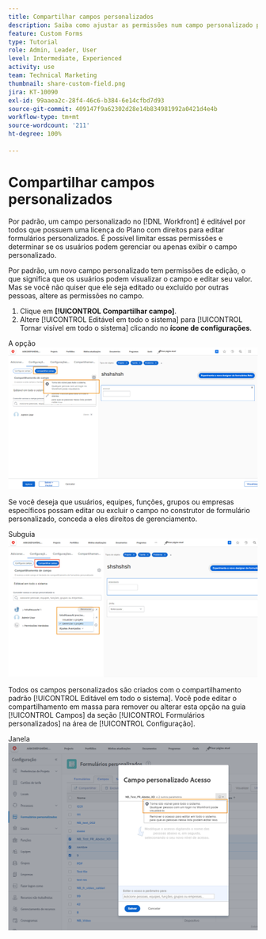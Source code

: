 ```yaml
---
title: Compartilhar campos personalizados
description: Saiba como ajustar as permissões num campo personalizado para determinar se os usuários podem gerenciar ou apenas visualizar o campo personalizado.
feature: Custom Forms
type: Tutorial
role: Admin, Leader, User
level: Intermediate, Experienced
activity: use
team: Technical Marketing
thumbnail: share-custom-field.png
jira: KT-10090
exl-id: 99aaea2c-28f4-46c6-b384-6e14cfbd7d93
source-git-commit: 409147f9a62302d28e14b834981992a0421d4e4b
workflow-type: tm+mt
source-wordcount: '211'
ht-degree: 100%

---
```


# Compartilhar campos personalizados

Por padrão, um campo personalizado no [!DNL Workfront] é editável por todos que possuem uma licença do Plano com direitos para editar formulários personalizados. É possível limitar essas permissões e determinar se os usuários podem gerenciar ou apenas exibir o campo personalizado.

Por padrão, um novo campo personalizado tem permissões de edição, o que significa que os usuários podem visualizar o campo e editar seu valor. Mas se você não quiser que ele seja editado ou excluído por outras pessoas, altere as permissões no campo.

1. Clique em **[!UICONTROL Compartilhar campo]**.
1. Altere [!UICONTROL  Editável em todo o sistema] para [!UICONTROL Tornar visível em todo o sistema] clicando no **ícone de configurações**.

A opção ![[!UICONTROL Tornar visível em todo o sistema] na subguia [!UICONTROL Campo de compartilhamento] ](assets/custom-forms-field-sharing-1.png)

Se você deseja que usuários, equipes, funções, grupos ou empresas específicos possam editar ou excluir o campo no construtor de formulário personalizado, conceda a eles direitos de gerenciamento.

Subguia ![[!UICONTROL Campo de compartilhamento] na guia [!UICONTROL Configurações de campo] no construtor de formulário personalizado](assets/custom-forms-field-sharing-2.png)

Todos os campos personalizados são criados com o compartilhamento padrão [!UICONTROL Editável em todo o sistema]. Você pode editar o compartilhamento em massa para remover ou alterar esta opção na guia [!UICONTROL Campos] da seção [!UICONTROL Formulários personalizados] na área de [!UICONTROL Configuração].

Janela ![[!UICONTROL Acesso ao campo personalizado] ](assets/custom-forms-field-sharing-3.png)
